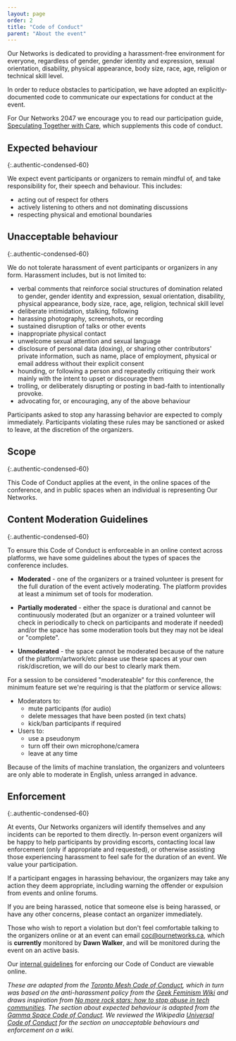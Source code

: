 ```yaml
---
layout: page
order: 2
title: "Code of Conduct"
parent: "About the event"
---
```


Our Networks is dedicated to providing a harassment-free environment for everyone, regardless of gender, gender identity and expression, sexual orientation, disability, physical appearance, body size, race, age, religion or technical skill level.

In order to reduce obstacles to participation, we have adopted an explicitly-documented code to communicate our expectations for conduct at the event.

For Our Networks 2047 we encourage you to read our participation guide, [Speculating Together with Care](/speculating-together-with-care), which supplements this code of conduct.


## Expected behaviour
{:.authentic-condensed-60}

We expect event participants or organizers to remain mindful of, and take responsibility for, their speech and behaviour. This includes:

* acting out of respect for others
* actively listening to others and not dominating discussions
* respecting physical and emotional boundaries

## Unacceptable behaviour
{:.authentic-condensed-60}

We do not tolerate harassment of event participants or organizers in any form. Harassment includes, but is not limited to:

* verbal comments that reinforce social structures of domination related to gender, gender identity and expression, sexual orientation, disability, physical appearance, body size, race, age, religion, technical skill level
* deliberate intimidation, stalking, following
* harassing photography, screenshots, or recording
* sustained disruption of talks or other events
* inappropriate physical contact
* unwelcome sexual attention and sexual language
* disclosure of personal data (doxing), or sharing other contributors' private information, such as name, place of employment, physical or email address without their explicit consent 
* hounding, or following a person and repeatedly critiquing their work mainly with the intent to upset or discourage them
* trolling, or deliberately disrupting or posting in bad-faith to intentionally provoke.
* advocating for, or encouraging, any of the above behaviour

Participants asked to stop any harassing behavior are expected to comply immediately. Participants violating these rules may be sanctioned or asked to leave, at the discretion of the organizers.

## Scope
{:.authentic-condensed-60}

This Code of Conduct applies at the event, in the online spaces of the conference, and in public spaces when an individual is representing Our Networks.

## Content Moderation Guidelines
{:.authentic-condensed-60}

To ensure this Code of Conduct is enforceable in an online context across platforms, we have some guidelines about the types of spaces the conference includes.

* **Moderated** - one of the organizers or a trained volunteer is present for the full duration of the event actively moderating. The platform provides at least a minimum set of tools for moderation.

* **Partially moderated** - either the space is durational and cannot be continuously moderated (but an organizer or a trained volunteer will check in periodically to check on participants and moderate if needed) and/or the space has some moderation tools but they may not be ideal or "complete".

* **Unmoderated** - the space cannot be moderated because of the nature of the platform/artwork/etc please use these spaces at your own risk/discretion, we will do our best to clearly mark them.

For a session to be considered "moderateable" for this conference, the minimum feature set we're requiring is that the platform or service allows:

* Moderators to: 
  * mute participants (for audio)
  * delete messages that have been posted (in text chats)
  * kick/ban participants if required
* Users to: 
  * use a pseudonym 
  * turn off their own microphone/camera 
  * leave at any time
  
Because of the limits of machine translation, the organizers and volunteers are only able to moderate in English, unless arranged in advance.

## Enforcement
{:.authentic-condensed-60}

At events, Our Networks organizers will identify themselves and any incidents can be reported to them directly. In-person event organizers will be happy to help participants by providing escorts, contacting local law enforcement (only if appropriate and requested), or otherwise assisting those experiencing harassment to feel safe for the duration of an event. We value your participation.

If a participant engages in harassing behaviour, the organizers may take any action they deem appropriate, including warning the offender or expulsion from events and online forums.

If you are being harassed, notice that someone else is being harassed, or have any other concerns, please contact an organizer immediately.

Those who wish to report a violation but don't feel comfortable talking to the organizers online or at an event can email [coc@ournetworks.ca](mailto:coc@ournetworks.ca), which is **currently** monitored by **Dawn Walker**, and will be monitored during the event on an active basis.

Our [internal guidelines](https://github.com/ournetworks/2019/blob/master/CONDUCT.md#guidelines) for enforcing our Code of Conduct are viewable online.

_These are adapted from the [Toronto Mesh Code of Conduct](https://tomesh.net/code-of-conduct/), which in turn was based on the anti-harassment policy from the [Geek Feminism Wiki](https://geekfeminism.wikia.com/wiki/Conference_anti-harassment/Policy) and draws inspiration from [No more rock stars: how to stop abuse in tech communities](https://hypatia.ca/2016/06/21/no-more-rock-stars/). The section about expected behaviour is adapted from the [Gamma Space Code of Conduct](https://github.com/GammaSpace/policies/blob/master/code-of-conduct.md). We reviewed the Wikipedia [Universal Code of Conduct](https://meta.wikimedia.org/wiki/Universal_Code_of_Conduct) for the section on unacceptable behaviours and enforcement on a wiki._
